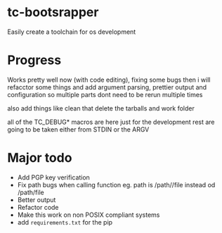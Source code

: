 # tc-bootsrapper
Easily create a toolchain for os development

# Progress
Works pretty well now (with code editing), fixing some bugs then i will refacctor
some things and add argument parsing, prettier output and configuration so multiple
parts dont need to be rerun multiple times

also add things like clean that delete the tarballs and work folder

all of the TC_DEBUG* macros are here just for the development rest are going to be taken
either from STDIN or the ARGV

# Major todo
- Add PGP key verification
- Fix path bugs when calling function eg. path is /path//file instead od /path/file
- Better output
- Refactor code
- Make this work on non POSIX compliant systems
- add `requirements.txt` for the pip